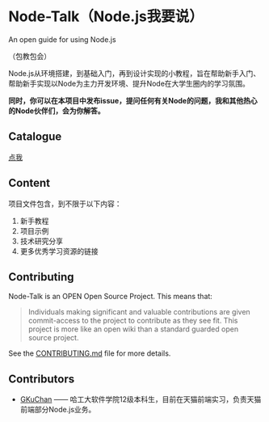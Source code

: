 Node-Talk（Node.js我要说）
=============

An open guide for using Node.js

（包教包会）

Node.js从环境搭建，到基础入门，再到设计实现的小教程，旨在帮助新手入门、帮助新手实现以Node为主力开发环境、提升Node在大学生圈内的学习氛围。

**同时，你可以在本项目中发布issue，提问任何有关Node的问题，我和其他热心的Node伙伴们，会为你解答。**


Catalogue
-----------------------------
[点我](catalogue.md)

Content
-----------------------------

项目文件包含，到不限于以下内容：

1. 新手教程
2. 项目示例
3. 技术研究分享
4. 更多优秀学习资源的链接

Contributing
-----------------------------

Node-Talk is an OPEN Open Source Project. This means that:

>Individuals making significant and valuable contributions are given commit-access to the project to contribute as they see fit. This project is more like an open wiki than a standard guarded open source project.

See the [CONTRIBUTING.md](CONTRIBUTING.md) file for more details.

Contributors
----------------------------

* [GKuChan](https://github.com/GKuChan) —— 哈工大软件学院12级本科生，目前在天猫前端实习，负责天猫前端部分Node.js业务。

